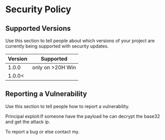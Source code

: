 # Security Policy

## Supported Versions

Use this section to tell people about which versions of your project are
currently being supported with security updates.

| Version | Supported          |
| ------- | ------------------ |
| 1.0.0   |  only on >20H Win  |
| 1.0.0<  |                    | 
## Reporting a Vulnerability

Use this section to tell people how to report a vulnerability.

Principal exploit:If someone have the payload he can decrypt the base32 and get the attack ip.


To report a bug or else contact my.
